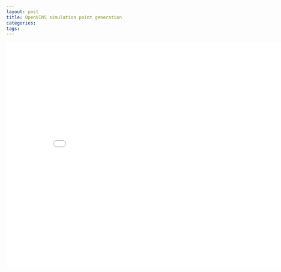 ```yaml
---
layout: post
title: OpenVINS simulation point generation
categories:
tags:
---
```


<center><embed src="/pdfs/posts/Openvins simulation points generation.pdf" width="850" height="600"></center>
